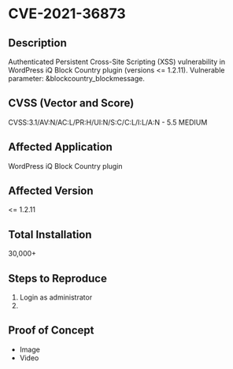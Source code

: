 # CVE-2021-36873

## Description
Authenticated Persistent Cross-Site Scripting (XSS) vulnerability in WordPress iQ Block Country plugin (versions <= 1.2.11). Vulnerable parameter: &blockcountry_blockmessage.

## CVSS (Vector and Score)
CVSS:3.1/AV:N/AC:L/PR:H/UI:N/S:C/C:L/I:L/A:N - 5.5 MEDIUM

## Affected Application
WordPress iQ Block Country plugin

## Affected Version
<= 1.2.11

## Total Installation
30,000+

## Steps to Reproduce
1. Login as administrator
2. 


## Proof of Concept
- Image
- Video